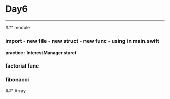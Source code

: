 # Day6 
---
##* module
### import - new file - new struct - new func - using in main.swift
#### practice  : InterestManager sturct
### factorial func 
### fibonacci
##* Array 
